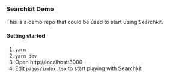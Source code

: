 ### Searchkit Demo

This is a demo repo that could be used to start using Searchkit.

#### Getting started

1. `yarn`
2. `yarn dev`
3. Open http://localhost:3000
4. Edit `pages/index.tsx` to start playing with Searchkit
